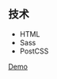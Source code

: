 ## 技术
- HTML
- Sass
- PostCSS

[Demo](https://byodian.github.io/blog/5.%20%E7%BC%96%E7%A8%8B%E7%BB%83%E4%B9%A0/Trillo/index.html)
